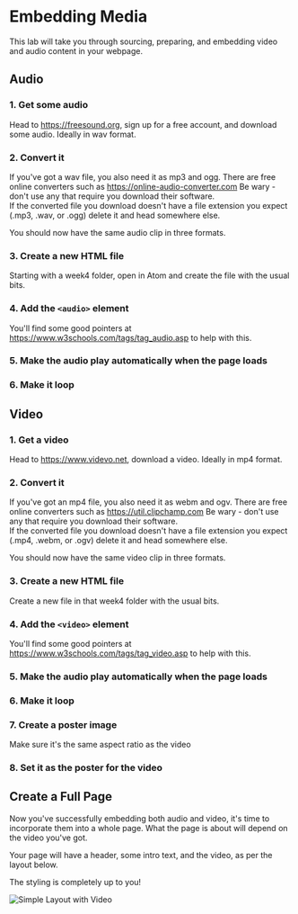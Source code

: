 # Embedding Media

This lab will take you through sourcing, preparing, and embedding video and audio content in your webpage.

## Audio

### 1. Get some audio
Head to <https://freesound.org>, sign up for a free account, and download some audio. Ideally in wav format.

### 2. Convert it
If you've got a wav file, you also need it as mp3 and ogg. There are free online converters such as <https://online-audio-converter.com>
Be wary - don't use any that require you download their software.   
If the converted file you download doesn't have a file extension you expect (.mp3, .wav, or .ogg) delete it and head somewhere else.

You should now have the same audio clip in three formats.

### 3. Create a new HTML file
Starting with a week4 folder, open in Atom and create the file with the usual bits.

### 4. Add the `<audio>` element
You'll find some good pointers at <https://www.w3schools.com/tags/tag_audio.asp> to help with this.

### 5. Make the audio play automatically when the page loads

### 6. Make it loop

## Video

### 1. Get a video
Head to <https://www.videvo.net>, download a video. Ideally in mp4 format.

### 2. Convert it
If you've got an mp4 file, you also need it as webm and ogv. There are free online converters such as <https://util.clipchamp.com>
Be wary - don't use any that require you download their software.   
If the converted file you download doesn't have a file extension you expect (.mp4, .webm, or .ogv) delete it and head somewhere else.

You should now have the same video clip in three formats.

### 3. Create a new HTML file
Create a new file in that week4 folder with the usual bits.

### 4. Add the `<video>` element
You'll find some good pointers at <https://www.w3schools.com/tags/tag_video.asp> to help with this.

### 5. Make the audio play automatically when the page loads

### 6. Make it loop

### 7. Create a poster image
Make sure it's the same aspect ratio as the video

### 8. Set it as the poster for the video

## Create a Full Page
Now you've successfully embedding both audio and video, it's time to incorporate them into a whole page. What the page is about will depend on the video you've got.  

Your page will have a header, some intro text, and the video, as per the layout below.

The styling is completely up to you!

![Simple Layout with Video](https://thomcorah.github.io/dmu-multimedia/resources/simpleVideoLayout.png)
